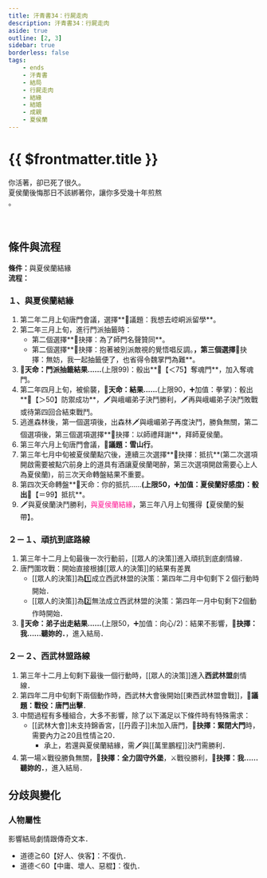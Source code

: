```yaml
---
title: 汗青書34：行屍走肉
description: 汗青書34：行屍走肉
aside: true
outline: [2, 3]
sidebar: true
borderless: false
tags:
    - ends
    - 汗青書
    - 結局
    - 行屍走肉
    - 結緣
    - 結婚
    - 成親
    - 夏侯蘭
---
```


# {{ $frontmatter.title }}

<EndBackground no=34 title="行屍走肉">
你活著，卻已死了很久。<br>
夏侯蘭後悔那日不該綁著你，讓你多受幾十年煎熬<br>
。<br>
<br>
<br>
<!-- 此處因排版, 放入部分空行, 無理由請勿移除 -->
</EndBackground>

## 條件與流程
<strong>條件：</strong>與<Girl5Icon>夏侯蘭</Girl5Icon>結緣<br>
**流程：**<br>

### １、與夏侯蘭結緣
1. 第二年二月上旬唐門會議，選擇**📜議題：我想去崆峒派留學**。
2. 第二年三月上旬，進行門派抽籤時：
   + 第二個選擇**📖抉擇：為了師門名聲贊同**。
   + 第二個選擇**📖抉擇：抱著被別派敵視的覺悟唱反調。**，第三個選擇**📖抉擇：無妨，我一起抽籤便了，也省得令魏掌門為難**。
3. **🎲天命：門派抽籤結果......**(上限99)：骰出**🧾【＜75】奪魂門**，加入奪魂門。
4. 第二年四月上旬，被偷襲，**🎲天命：結果......**(上限90，➕加值：拳掌)：骰出**🧾【＞50】防禦成功**，🗡️與峨嵋弟子決鬥勝利，🗡️再與峨嵋弟子決鬥敗戰或待第四回合結束戰鬥。
5. 逃進森林後，第一個選項後，出森林🗡️與峨嵋弟子再度決鬥，勝負無關，第二個選項後，第三個選項選擇**📖抉擇：以師禮拜謝**，拜師<Girl5Icon>夏侯蘭</Girl5Icon>。
6. 第三年六月上旬唐門會議，**📜議題：雪山行**。
7. 第三年七月中旬被<Girl5Icon>夏侯蘭</Girl5Icon>點穴後，連續三次選擇**📖抉擇：抵抗**(第二次選項開啟需要被點穴前身上的道具有酒讓<Girl5Icon>夏侯蘭</Girl5Icon>喝醉，第三次選項開啟需要心上人為<Girl5Icon>夏侯蘭</Girl5Icon>)，前三次天命轉盤結果不重要。
8. 第四次天命轉盤**🎲天命：你的抵抗......**(上限50，➕加值：<Girl5Icon>夏侯蘭</Girl5Icon>好感度)：骰出**🧾【＝99】抵抗**。
9. 🗡️與<Girl5Icon>夏侯蘭</Girl5Icon>決鬥勝利，<span style='color: #FF1493;'>與<Girl5Icon>夏侯蘭</Girl5Icon>結緣</span>，第三年八月上旬獲得【夏侯蘭的髮帶】。

### ２－１、頑抗到底路線
1. 第三年十二月上旬最後一次行動前，[[眾人的決策]]進入頑抗到底劇情線．
2. 唐門圍攻戰：開始直接根據[[眾人的決策]]的結果有差異
   + [[眾人的決策]]為1️⃣成立西武林盟的決策：第四年二月中旬剩下２個行動時開始．
   + [[眾人的決策]]為2️⃣無法成立西武林盟的決策：第四年一月中旬剩下2個動作時開始．
3. **🎲天命：弟子出走結果......**(上限50，➕加值：向心/2)：結果不影響，**📖抉擇：我......聽妳的．**，進入結局．

### ２－２、西武林盟路線
1. 第三年十二月上旬剩下最後一個行動時，[[眾人的決策]]進入**西武林盟**劇情線．
2. 第四年二月中旬剩下兩個動作時，西武林大會後開始[[東西武林盟會戰]]，**📜議題：戰役：唐門出擊**．
3. 中間過程有多種組合，大多不影響，除了以下滿足以下條件時有特殊需求：
   + [[武林大會]]未支持錦香宮，[[丹霞子]]未加入唐門，**📖抉擇：緊閉大門**時，需要內力≧20且性情≧20．
     + 承上，若還與<Girl5Icon>夏侯蘭</Girl5Icon>結緣，需🗡️與[[萬里鵬程]]決鬥需勝利．
4. 第一場⚔️戰役勝負無關，**📖抉擇：全力固守外堡**，⚔️戰役勝利，**📖抉擇：我......聽妳的．**，進入結局．

## 分歧與變化

### 人物屬性
影響結局劇情跟傳奇文本．
+ 道德≧60【好人、俠客】：不復仇．
+ 道德＜60【中庸、壞人、惡棍】：復仇．
